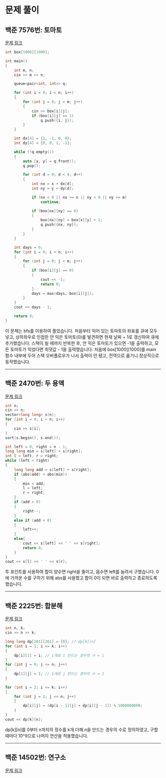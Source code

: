# 문제 풀이

## 백준 7576번: 토마토

[문제 링크](https://www.acmicpc.net/problem/7576)

```c++
int box[1000][1000];

int main()
{
    int m, n;
    cin >> m >> n;

    queue<pair<int, int>> q;

    for (int i = 0; i < n; i++)
    {
        for (int j = 0; j < m; j++)
        {
            cin >> box[i][j];
            if (box[i][j] == 1)
                q.push({i, j});
        }
    }

    int dx[4] = {1, -1, 0, 0};
    int dy[4] = {0, 0, 1, -1};

    while (!q.empty())
    {
        auto [x, y] = q.front();
        q.pop();

        for (int d = 0; d < 4; d++)
        {
            int nx = x + dx[d];
            int ny = y + dy[d];

            if (nx < 0 || nx >= n || ny < 0 || ny >= m)
                continue;

            if (box[nx][ny] == 0)
            {
                box[nx][ny] = box[x][y] + 1;
                q.push({nx, ny});
            }
        }
    }

    int days = 0;
    for (int i = 0; i < n; i++)
    {
        for (int j = 0; j < m; j++)
        {
            if (box[i][j] == 0)
            {
                cout << -1;
                return 0;
            }
            days = max(days, box[i][j]);
        }
    }
    cout << days - 1;

    return 0;
}
```

이 문제는 bfs를 이용하여 풀었습니다. 처음부터 익어 있는 토마토의 좌표를 큐에 모두 넣고, 상하좌우로 인접한 안 익은 토마토(0)를 발견하면 현재 날짜 + 1로 갱신하여 큐에 추가했습니다. 스택이 빌 때까지 반복한 후, 안 익은 토마토가 있으면 -1을 출력하고, 모든 토마토가 익었다면 최댓값 - 1을 출력했습니다.
처음에 box[1000][1000]를 main 함수 내부에 두어 스택 오버플로우가 나서 출력이 안 됐고, 전역으로 옮기니 정상적으로 동작했습니다.

---

## 백준 2470번: 두 용액

[문제 링크](https://www.acmicpc.net/problem/2470)

```c++
int n;
cin >> n;
vector<long long> s(n);
for (int i = 0; i < n; i++)
{
    cin >> s[i];
}
sort(s.begin(), s.end());

int left = 0, right = n - 1;
long long min = s[left] + s[right];
int l = left, r = right;
while (left < right)
{
    long long add = s[left] + s[right];
    if (abs(add) < abs(min))
    {
        min = add;
        l = left;
        r = right;
    }
    if (add > 0)
    {
        right--;
    }
    else if (add < 0)
    {
        left++;
    }
    else{
        cout << s[left] << ' ' << s[right];
        return 0;
    }
}
cout << s[l] << ' ' << s[r];
```

투 포인트를 사용하여 합이 양수면 right을 줄이고, 음수면 left를 늘려서 구했습니다. 0에 가까운 수를 구하기 위해 abs를 사용했고 합이 0이 되면 바로 출력하고 종료하도록 했습니다.

---

## 백준 2225번: 합분해

[문제 링크](https://www.acmicpc.net/problem/2225)

```c++
int n, k;
cin >> n >> k;

long long dp[201][201] = {0}; // dp[k][n]
for (int i = 1; i <= k; i++)
{
    dp[i][1] = i; // i개로 1 만드는 경우의 수 = i
}
for (int j = 0; j <= n; j++)
{
    dp[1][j] = 1; // 1개로 j 만드는 경우의 수 = 1
}

for (int i = 2; i <= k; i++)
{
    for (int j = 2; j <= n; j++)
    {
        dp[i][j] = (dp[i - 1][j] + dp[i][j - 1]) % 1000000000;
    }
}
cout << dp[k][n];
```

dp[k][n]를 0부터 n까지의 정수를 k개 더해 n을 만드는 경우의 수로 정의하였고, 구할 때마다 10^9으로 나머지 연산을 적용했습니다.

---

## 백준 14502번: 연구소

[문제 링크](https://www.acmicpc.net/problem/14502)

```c++

```
